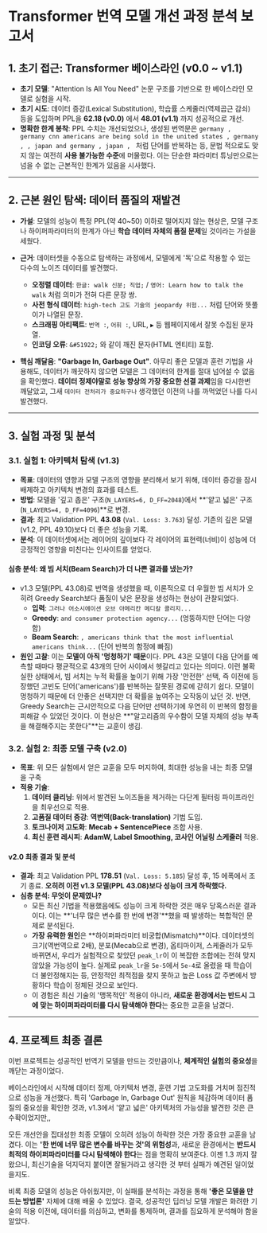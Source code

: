 # Transformer 번역 모델 개선 과정 분석 보고서

## 1. 초기 접근: Transformer 베이스라인 (v0.0 ~ v1.1)
- **초기 모델**: "Attention Is All You Need" 논문 구조를 기반으로 한 베이스라인 모델로 실험을 시작.
- **초기 시도**: 데이터 증강(Lexical Substitution), 학습률 스케줄러(역제곱근 감쇠) 등을 도입하며 PPL을 **62.18 (v0.0)** 에서 **48.01 (v1.1)** 까지 성공적으로 개선.
- **명확한 한계 봉착**: PPL 수치는 개선되었으나, 생성된 번역문은 `germany , germany cnn americans are being sold in the united states , germany , , japan and germany , japan , ` 처럼 단어를 반복하는 등, 문법 적으로도 맞지 않는 여전히 **사용 불가능한 수준**에 머물렀다. 이는 단순한 파라미터 튜닝만으로는 넘을 수 없는 근본적인 한계가 있음을 시사했다.

---

## 2. 근본 원인 탐색: 데이터 품질의 재발견

- **가설**: 모델의 성능이 특정 PPL(약 40~50) 이하로 떨어지지 않는 현상은, 모델 구조나 하이퍼파라미터의 한계가 아닌 **학습 데이터 자체의 품질 문제**일 것이라는 가설을 세웠다.
- **근거**: 데이터셋을 수동으로 탐색하는 과정에서, 모델에게 '독'으로 작용할 수 있는 다수의 노이즈 데이터를 발견했다.
    - **오정렬 데이터**: `한글: walk 신분; 직업;` / `영어: Learn how to talk the walk` 처럼 의미가 전혀 다른 문장 쌍.
    - **사전 형식 데이터**: `high-tech 고도 기술의 jeopardy 위험...` 처럼 단어와 뜻풀이가 나열된 문장.
    - **스크래핑 아티팩트**: `번역 :`, `어휘 :`, URL, `▶` 등 웹페이지에서 잘못 수집된 문자열.
    - **인코딩 오류**: `&#51922;` 와 같이 깨진 문자(HTML 엔티티) 포함.

- **핵심 깨달음**: **"Garbage In, Garbage Out"**. 아무리 좋은 모델과 훈련 기법을 사용해도, 데이터가 깨끗하지 않으면 모델은 그 데이터의 한계를 절대 넘어설 수 없음을 확인했다. **데이터 정제야말로 성능 향상의 가장 중요한 선결 과제**임을 다시한번 깨달았고, 그새 `데이터 전처리가 중요하구나` 생각했던 이전의 나를 까먹었던 나를 다시 발견했다.

---

## 3. 실험 과정 및 분석

### 3.1. 실험 1: 아키텍처 탐색 (v1.3)
- **목표**: 데이터의 영향과 모델 구조의 영향을 분리해서 보기 위해, 데이터 증강을 잠시 배제하고 아키텍처 변경의 효과를 테스트.
- **방법**: 모델을 '깊고 좁은' 구조(`N_LAYERS=6, D_FF=2048`)에서 **'얕고 넓은' 구조(`N_LAYERS=4, D_FF=4096`)**로 변경.
- **결과**: 최고 Validation PPL **43.08** (`Val. Loss: 3.763`) 달성. 기존의 깊은 모델(v1.2, PPL 49.10)보다 더 좋은 성능을 기록.
- **분석**: 이 데이터셋에서는 레이어의 깊이보다 각 레이어의 표현력(너비)이 성능에 더 긍정적인 영향을 미친다는 인사이트를 얻었다.

#### 심층 분석: 왜 빔 서치(Beam Search)가 더 나쁜 결과를 냈는가?
- v1.3 모델(PPL 43.08)로 번역을 생성했을 때, 이론적으로 더 우월한 빔 서치가 오히려 Greedy Search보다 품질이 낮은 문장을 생성하는 현상이 관찰되었다.
    - **입력**: `그러나 어소시에이션 오브 아메리칸 메디칼 콜리지...`
    - **Greedy**: `and consumer protection agency...` (엉뚱하지만 단어는 다양함)
    - **Beam Search**: `, americans think that the most influential americans think...` (단어 반복의 함정에 빠짐)
- **원인 고찰**: 이는 **모델이 아직 '멍청하기' 때문**이다. PPL 43은 모델이 다음 단어를 예측할 때마다 평균적으로 43개의 단어 사이에서 헷갈리고 있다는 의미다. 이런 불확실한 상태에서, 빔 서치는 누적 확률을 높이기 위해 가장 '안전한' 선택, 즉 이전에 등장했던 고빈도 단어('americans')를 반복하는 잘못된 경로에 갇히기 쉽다. 모델이 멍청하기 때문에 더 안좋은 선택지만 더 확률을 높여주는 오작동이 났던 것. 반면, Greedy Search는 근시안적으로 다음 단어만 선택하기에 우연히 이 반복의 함정을 피해갈 수 있었던 것이다. 이 현상은 **"알고리즘의 우수함이 모델 자체의 성능 부족을 해결해주지는 못한다"**는 교훈이 생김.

### 3.2. 실험 2: 최종 모델 구축 (v2.0)
- **목표**: 위 모든 실험에서 얻은 교훈을 모두 머지하여, 최대한 성능을 내는 최종 모델을 구축
- **적용 기술**: 
    1.  **데이터 클리닝**: 위에서 발견된 노이즈들을 제거하는 다단계 필터링 파이프라인을 최우선으로 적용.
    2.  **고품질 데이터 증강**: **역번역(Back-translation)** 기법 도입.
    3.  **토크나이저 고도화**: **Mecab + SentencePiece** 조합 사용.
    4.  **최신 훈련 레시피**: **AdamW, Label Smoothing, 코사인 어닐링 스케줄러** 적용.

#### **v2.0 최종 결과 및 분석**
- **결과**: 최고 Validation PPL **178.51** (`Val. Loss: 5.185`) 달성 후, 15 에폭에서 조기 종료. **오히려 이전 v1.3 모델(PPL 43.08)보다 성능이 크게 하락했다.**
- **심층 분석: 무엇이 문제였나?**
    - 모든 최신 기법을 적용했음에도 성능이 크게 하락한 것은 매우 당혹스러운 결과이다. 이는 **'너무 많은 변수를 한 번에 변경'**했을 때 발생하는 복합적인 문제로 분석된다.
    - **가장 유력한 원인**은 **하이퍼파라미터 비궁합(Mismatch)**이다. 데이터셋의 크기(역번역으로 2배), 분포(Mecab으로 변경), 옵티마이저, 스케줄러가 모두 바뀌면서, 우리가 실험적으로 찾았던 `peak_lr`이 이 복잡한 조합에는 전혀 맞지 않았을 가능성이 높다. 실제로 `peak_lr`을 `5e-5`에서 `5e-4`로 올렸을 때 학습이 더 불안정해지는 등, 안정적인 최적점을 찾지 못하고 높은 Loss 값 주변에서 방황하다 학습이 정체된 것으로 보인다.
    - 이 경험은 최신 기술의 '맹목적인' 적용이 아니라, **새로운 환경에서는 반드시 그에 맞는 하이퍼파라미터를 다시 탐색해야 한다**는 중요한 교훈을 남겼다.

---

## 4. 프로젝트 최종 결론

이번 프로젝트는 성공적인 번역기 모델을 만드는 것만큼이나, **체계적인 실험의 중요성**을 깨닫는 과정이었다.

베이스라인에서 시작해 데이터 정제, 아키텍처 변경, 훈련 기법 고도화를 거치며 점진적으로 성능을 개선했다. 특히 'Garbage In, Garbage Out' 원칙을 체감하며 데이터 품질의 중요성을 확인한 것과, v1.3에서 '얕고 넓은' 아키텍처의 가능성을 발견한 것은 큰 수확이었지만,,

모든 개선안을 집대성한 최종 모델이 오히려 성능이 하락한 것은 가장 중요한 교훈을 남겼다. 이는 **'한 번에 너무 많은 변수를 바꾸는 것'의 위험성**과, 새로운 환경에서는 **반드시 최적의 하이퍼파라미터를 다시 탐색해야 한다**는 점을 명확히 보여준다. 이젠 1.3 까지 잘 왔으니, 최신기술을 덕지덕지 붙이면 잘될거라고 생각한 것 부터 실패가 예견된 일이었을지도.

비록 최종 모델의 성능은 아쉬웠지만, 이 실패를 분석하는 과정을 통해 **'좋은 모델을 만드는 방법론'** 자체에 대해 배울 수 있었다. 결국, 성공적인 딥러닝 모델 개발은 화려한 기술의 적용 이전에, 데이터를 의심하고, 변화를 통제하며, 결과를 집요하게 분석해야 함을 알았다.
